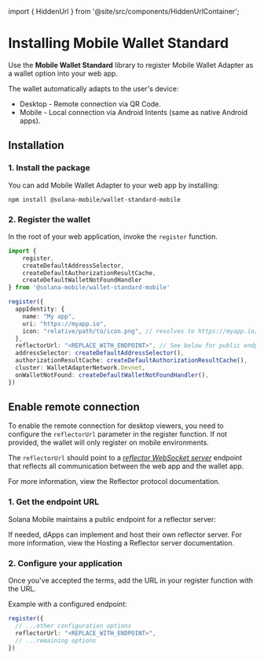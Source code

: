 import { HiddenUrl } from '@site/src/components/HiddenUrlContainer';

# Installing Mobile Wallet Standard 


Use the **Mobile Wallet Standard** library to register Mobile Wallet Adapter as a wallet option into your web app.

The wallet automatically adapts to the user's device:

- Desktop - Remote connection via QR Code.
- Mobile - Local connection via Android Intents (same as native Android apps).

## Installation

### 1. Install the package

You can add Mobile Wallet Adapter to your web app by installing:

```shell    
npm install @solana-mobile/wallet-standard-mobile
```

### 2. Register the wallet

In the root of your web application, invoke the `register` function.

```typescript
import { 
    register, 
    createDefaultAddressSelector, 
    createDefaultAuthorizationResultCache, 
    createDefaultWalletNotFoundHandler 
} from '@solana-mobile/wallet-standard-mobile'

register({
  appIdentity: {
    name: "My app",
    uri: "https://myapp.io",
    icon: "relative/path/to/icon.png", // resolves to https://myapp.io/relative/path/to/icon.png
  },    
  reflectorUrl: "<REPLACE_WITH_ENDPOINT>", // See below for public endpoint
  addressSelector: createDefaultAddressSelector(),
  authorizationResultCache: createDefaultAuthorizationResultCache(),
  cluster: WalletAdapterNetwork.Devnet,
  onWalletNotFound: createDefaultWalletNotFoundHandler(),
})
```

## Enable remote connection

To enable the remote connection for desktop viewers, you need to configure the `reflectorUrl` parameter in the register function. If not provided, the wallet will only register on mobile environments.

The `reflectorUrl` should point to a [*reflector WebSocket server*](https://solana-mobile.github.io/mobile-wallet-adapter/spec/spec.html#reflector-protocol) endpoint that reflects all communication between the web app and the wallet app. 

For more information, view the Reflector protocol documentation.

### 1. Get the endpoint URL

Solana Mobile maintains a public endpoint for a reflector server:

<HiddenUrl
  url="https://reflector.example.solana.com/v1/endpoint"
/>

If needed, dApps can implement and host their own reflector server.
For more information, view the Hosting a Reflector server documentation.

### 2. Configure your application

Once you've accepted the terms, add the URL in your register function with the URL.

Example with a configured endpoint:

```typescript
register({
  // ...other configuration options
  reflectorUrl: "<REPLACE_WITH_ENDPOINT>",
  // ...remaining options
})
```
